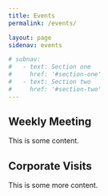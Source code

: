 ```yaml
---
title: Events
permalink: /events/

layout: page
sidenav: events

# subnav:
#   - text: Section one
#     href: '#section-one'
#   - text: Section two
#     href: '#section-two'
---
```

<a name="weekly-meeting"></a>
## Weekly Meeting

This is some content.

<a name="corporate-visits"></a>
## Corporate Visits

This is some more content.